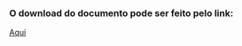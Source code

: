 ### O download do documento pode ser feito pelo link: ###

[Aqui](http://schemagenerator2.googlecode.com/files/relatorioArquitetural.pdf)